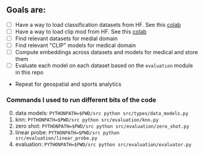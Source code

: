 ## Goals are:

- [ ] Have a way to load classification datasets from HF. See this [colab](https://colab.research.google.com/drive/1O7PBYHKrk8SELHq40AoH8hehig-WNezS?usp=sharing)
- [ ] Have a way to load clip mod from HF. See this [colab](https://colab.research.google.com/drive/1O7PBYHKrk8SELHq40AoH8hehig-WNezS?usp=sharing)
- [ ] Find relevant datasets for medial domain
- [ ] Find relevant "CLIP" models for medical domain
- [ ] Compute embeddings across datasets and models for medical and store them
- [ ] Evaluate each model on each dataset based on the `evaluation` module in this repo

- Repeat for geospatial and sports analytics

### Commands I used to run different bits of the code

0. data models: `PYTHONPATH=$PWD/src python src/types/data_models.py`
1. knn: `PYTHONPATH=$PWD/src python src/evaluation/knn.py`
2. zero shot: `PYTHONPATH=$PWD/src python src/evaluation/zero_shot.py`
3. linear probe: `PYTHONPATH=$PWD/src python src/evaluation/linear_probe.py`
4. evaluation: `PYTHONPATH=$PWD/src python src/evaluation/evaluator.py`
